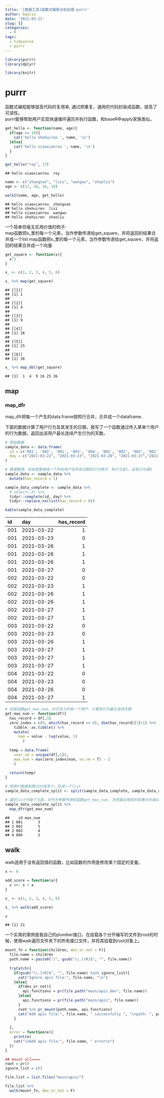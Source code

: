 ```yaml
---
title: '[数据工具]函数式编程与批处理-purrr'
author: baoliu
date: '2021-03-21'
slug: []
categories:
  - R
tags:
  - tidyverse
  - purrr
---
```




```r
library(purrr)
library(dplyr)

library(knitr)
```

# **purrr**

函数式编程能够提高代码的复用率, 通过把重复、通用的代码封装成函数，提高了可读性。  
purrr能够帮助用户实现快速循环遍历并执行函数，和baseR中apply家族类似。  


```r
get_hello <- function(name, age){
  if(age >= 18){
    cat('hello shehuiren ', name, '\n')
  }else{
    cat('hello xiaoxianrou ', name, '\n')
  }
}

get_hello("roy", 17)
```

```
## hello xiaoxianrou  roy
```




```r
name <- c("zhangsan", "lisi", "wangwu", "zhaoliu")
age <- c(17, 18, 16, 19)

walk2(name, age, get_hello)
```

```
## hello xiaoxianrou  zhangsan 
## hello shehuiren  lisi 
## hello xiaoxianrou  wangwu 
## hello shehuiren  zhaoliu
```

一个简单但毫无实用价值的例子:  
map函数把x_里的每一个元素，当作参数传递给get_square，并将返回的结果合并成一个list
map函数把x_里的每一个元素，当作参数传递给get_square，并将返回的结果合并成一个向量


```r
get_square <- function(x){
  x^2
}

x_ <- c(1, 2, 3, 4, 5, 6)

x_ %>% map(get_square)
```

```
## [[1]]
## [1] 1
## 
## [[2]]
## [1] 4
## 
## [[3]]
## [1] 9
## 
## [[4]]
## [1] 16
## 
## [[5]]
## [1] 25
## 
## [[6]]
## [1] 36
```

```r
x_ %>% map_dbl(get_square)
```

```
## [1]  1  4  9 16 25 36
```


## map

### map_dfr
map_dfr把每一个产生的data.frame按照行合并，合并成一个dataframe.  

下面的数据计算了用户行为及其发生的日期，我写了一个函数通过传入某单个用户的行为数据，返回出该用户最长连续产生行为的天数。


```r
# 原始数据
sample_data <- data.frame(
  id = c('001', '002', '001', '003', '004', '002', '003', '003', '002', '001', '003', '002', '002', '001'),
  day = c("2021-03-22", "2021-03-23", "2021-03-26", "2021-03-27","2021-03-27", "2021-03-26","2021-03-26", "2021-03-27","2021-03-27", "2021-03-26","2021-03-27", "2021-03-27","2021-03-26", "2021-03-26")
)

# 数据整理，目标是整理成一个所有用户在所有日期的行为情况，有行为是1，没有行为是0
sample_data <- sample_data %>% 
  mutate(has_record = 1)

sample_data_complete <- sample_data %>% 
  # select(-X) %>% 
  tidyr::complete(id, day) %>% 
  tidyr::replace_na(list(has_record = 0))

kable(sample_data_complete)
```



|id  |day        | has_record|
|:---|:----------|----------:|
|001 |2021-03-22 |          1|
|001 |2021-03-23 |          0|
|001 |2021-03-26 |          1|
|001 |2021-03-26 |          1|
|001 |2021-03-26 |          1|
|001 |2021-03-27 |          0|
|002 |2021-03-22 |          0|
|002 |2021-03-23 |          1|
|002 |2021-03-26 |          1|
|002 |2021-03-26 |          1|
|002 |2021-03-27 |          1|
|002 |2021-03-27 |          1|
|003 |2021-03-22 |          0|
|003 |2021-03-23 |          0|
|003 |2021-03-26 |          1|
|003 |2021-03-27 |          1|
|003 |2021-03-27 |          1|
|003 |2021-03-27 |          1|
|004 |2021-03-22 |          0|
|004 |2021-03-23 |          0|
|004 |2021-03-26 |          0|
|004 |2021-03-27 |          1|



```r
# 封装函数get_max_num，对于传入的每一个用户，计算其行为最长连续天数
get_max_num <- function(df){
  has_record = df[,3]
  zero_index = c(0, which(has_record == 0), dim(has_record)[1]+1) %>% 
    tibble::as.tibble() %>% 
    mutate(
      num = value - lag(value, 1)
        )
  
  temp = data.frame(
    user_id = unique(df[,1]),
    max_num = max(zero_index$num, na.rm = T) - 1
    )
  
  return(temp)
}

# 把用户数据按照id分成多个，形成一个list
sample_data_complete_split <- split(sample_data_complete, sample_data_complete$id)

# 遍历list中每个元素，并作为参数传递给函数get_max_num, 并把最后得到的结果合并成dataframe
sample_data_complete_split %>% 
  map_dfr(get_max_num)
```

```
##    id max_num
## 1 001       3
## 2 002       5
## 3 003       4
## 4 004       1
```



## walk
walk适用于没有返回值的函数，比如函数的作用是修改某个固定的变量。  


```r
x <- 0

add_score = function(a){
  x <<- x + a
}

x_ <- c(1, 2, 3, 4, 5, 6)

x_ %>% walk(add_score)

x
```

```
## [1] 21
```

一个实用的案例是我自己的plumber接口，在挂载各个分开编写的文件到root的时候，使用walk遍历文件夹下的所有接口文件，并将其挂载到root对象上。  


```r
mount_fn = function(children, dev_or_not = F){
  file.name = children
  path.name = paste0("/", gsub("\\.[rR]$", "", file.name))
  
  tryCatch({
    if(gsub("\\.[rR]$", "", file.name) %in% ignore_list){
      cat("Ignore apis file:", file.name, "\n")
    }else{
      if(dev_or_not){
        api.functions = pr(file.path("main/apis_dev", file.name))
      }else{
        api.functions = pr(file.path("main/apis", file.name))
      }
      root %>% pr_mount(path.name, api.functions)
      cat("Add apis file:", file.name, " successfully ", "\npath: ", path.name, "\n")
    }
    
  },
  error = function(e){
    print(e)
    cat("\nAdd apis file:", file.name, " error\n")
  })
}

## mount all====
root = pr()
ignore_list = c()

file.list = list.files("main/apis/")

file.list %>% 
  walk(mount_fn, dev_or_not = F)
```





